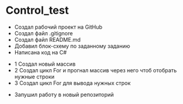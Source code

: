 # Control_test
* Создал рабочий проект на GitHub
* Создал файл .gitignore
* Создал файл README.md
* Добавил блок-схему по заданному заданию
* Написана код на C#
- 1 Создал новый массив
- 2 Создал цикл For и прогнал массив через него чтоб отобрать нужные строки
- 3 Создал цикл For для вывода нужных строк
* Запушил работу в новый репозиторий
